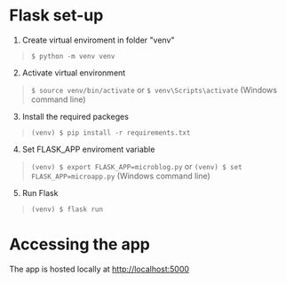 # Flask set-up

1. Create virtual enviroment in folder "venv"
> `$ python -m venv venv`

2. Activate virtual environment
> `$ source venv/bin/activate` or `$ venv\Scripts\activate` (Windows command line)

3. Install the required packeges
> `(venv) $ pip install -r requirements.txt`

4. Set FLASK_APP enviroment variable
> `(venv) $ export FLASK_APP=microblog.py` or `(venv) $ set FLASK_APP=microapp.py` (Windows command line)

5. Run Flask
> `(venv) $ flask run`

# Accessing the app

The app is hosted locally at [http://localhost:5000](http://localhost:5000)

